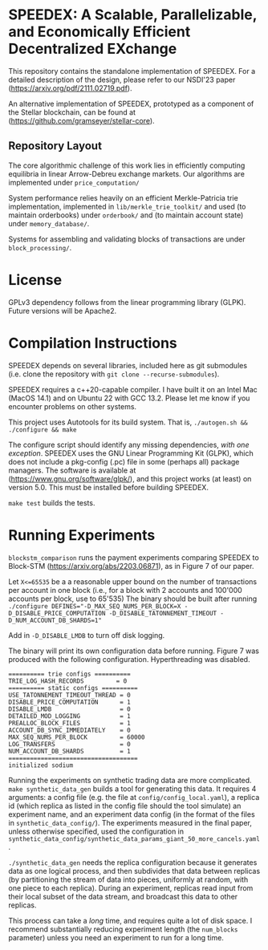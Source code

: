 # SPEEDEX: A Scalable, Parallelizable, and Economically Efficient Decentralized EXchange

This repository contains the standalone implementation of SPEEDEX.  For a detailed description
 of the design,
please refer to our NSDI'23 paper (https://arxiv.org/pdf/2111.02719.pdf).

An alternative implementation of SPEEDEX, prototyped as a component of the Stellar blockchain,
can be found at (https://github.com/gramseyer/stellar-core).  

## Repository Layout

The core algorithmic challenge of this work lies in efficiently computing
equilibria in linear Arrow-Debreu exchange markets.
Our algorithms are implemented under `price_computation/`

System performance relies heavily on an efficient Merkle-Patricia trie implementation,
implemented in `lib/merkle_trie_toolkit/` and used (to maintain orderbooks) under `orderbook/`
and (to maintain account state) under `memory_database/`.

Systems for assembling and validating blocks of transactions are under `block_processing/`.

# License
GPLv3 dependency follows from the linear programming library (GLPK).
Future versions will be Apache2.

# Compilation Instructions

SPEEDEX depends on several libraries, included here as git submodules
(i.e. clone the repository with `git clone --recurse-submodules`).

SPEEDEX requires a c++20-capable compiler. 
I have built it on an Intel Mac (MacOS 14.1) and
on Ubuntu 22 with GCC 13.2.
Please let me know if you encounter problems on other systems.

This project uses Autotools for its build system.
That is,
`./autogen.sh && ./configure && make`

The configure script should identify any missing dependencies, *with one exception*.
SPEEDEX uses the GNU Linear Programming Kit (GLPK), which does not include a pkg-config (.pc)
file in some (perhaps all) package managers.  The software is available at (https://www.gnu.org/software/glpk/),
and this project works (at least) on version 5.0.
This must be installed before building SPEEDEX.

`make test` builds the tests.

# Running Experiments

`blockstm_comparison` runs the payment experiments comparing SPEEDEX to Block-STM (https://arxiv.org/abs/2203.06871),
as in Figure 7 of our paper.

Let `X<=65535` be a a reasonable upper bound on the number of transactions per account in one block (i.e., for a
block with 2 accounts and 100'000 accounts per block, use to 65'535)
The binary should be built after running 
`./configure DEFINES="-D_MAX_SEQ_NUMS_PER_BLOCK=X -D_DISABLE_PRICE_COMPUTATION -D_DISABLE_TATONNEMENT_TIMEOUT -D_NUM_ACCOUNT_DB_SHARDS=1"`

Add in `-D_DISABLE_LMDB` to turn off disk logging.

The binary will print its own configuration data before running.
Figure 7 was produced with the following configuration.
Hyperthreading was disabled.

```
========== trie configs ==========
TRIE_LOG_HASH_RECORDS         = 0
========== static configs ==========
USE_TATONNEMENT_TIMEOUT_THREAD = 0
DISABLE_PRICE_COMPUTATION      = 1
DISABLE_LMDB                   = 0
DETAILED_MOD_LOGGING           = 1
PREALLOC_BLOCK_FILES           = 1
ACCOUNT_DB_SYNC_IMMEDIATELY    = 0
MAX_SEQ_NUMS_PER_BLOCK         = 60000
LOG_TRANSFERS                  = 0
NUM_ACCOUNT_DB_SHARDS          = 1
====================================
initialized sodium
```

Running the experiments on synthetic trading data are more complicated.
`make synthetic_data_gen` builds a tool for generating this data.
It requires 4 arguments: a config file (e.g. the file at `config/config_local.yaml`),
a replica id (which replica as listed in the config file should the tool simulate)
an experiment name, and an experiment data config (in the format of the files in `synthetic_data_config/`).
The experiments measured in the final paper, unless otherwise specified, used the configuration
in `synthetic_data_config/synthetic_data_params_giant_50_more_cancels.yaml`.

`./synthetic_data_gen` needs the replica configuration because it generates data as one logical process,
and then subdivides that data between replicas (by partitioning the stream of data into pieces, uniformly at random, with
one piece to each replica).  During an experiment, replicas read input from their local subset of the data stream,
and broadcast this data to other replicas.

This process can take a _long_ time, and requires quite a lot of disk space.  I recommend substantially reducing experiment length
(the `num_blocks` parameter) unless you need an experiment to run for a long time.







